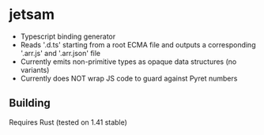 # jetsam
* Typescript binding generator
* Reads '.d.ts' starting from a root ECMA file and outputs a corresponding '.arr.js' and '.arr.json' file
* Currently emits non-primitive types as opaque data structures (no variants)
* Currently does NOT wrap JS code to guard against Pyret numbers

## Building
Requires Rust (tested on 1.41 stable)
